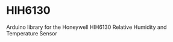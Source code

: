 HIH6130
=======

Arduino library for the Honeywell HIH6130 Relative Humidity and Temperature Sensor
